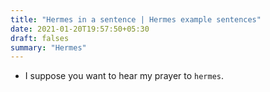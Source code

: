 ```yaml
---
title: "Hermes in a sentence | Hermes example sentences"
date: 2021-01-20T19:57:50+05:30
draft: falses
summary: "Hermes"
---
```

- I suppose you want to hear my prayer to `hermes`.
                 
